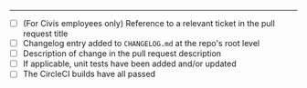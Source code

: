 

---

- [ ] (For Civis employees only) Reference to a relevant ticket in the pull request title
- [ ] Changelog entry added to `CHANGELOG.md` at the repo's root level
- [ ] Description of change in the pull request description
- [ ] If applicable, unit tests have been added and/or updated
- [ ] The CircleCI builds have all passed